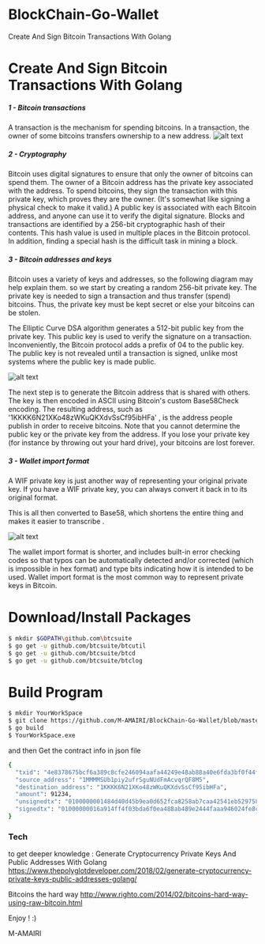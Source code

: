 # BlockChain-Go-Wallet
Create And Sign Bitcoin Transactions With Golang

# Create And Sign Bitcoin Transactions With Golang

##### 1 - Bitcoin transactions
A transaction is the mechanism for spending bitcoins. In a transaction, the owner of some bitcoins transfers ownership to a new address.
![alt text](https://cdn-images-1.medium.com/max/1200/0*5KYn60W30-mXorZT.)
##### 2 - Cryptography
Bitcoin uses digital signatures to ensure that only the owner of bitcoins can spend them. The owner of a Bitcoin address has the private key associated with the address. To spend bitcoins, they sign the transaction with this private key, which proves they are the owner. (It's somewhat like signing a physical check to make it valid.) A public key is associated with each Bitcoin address, and anyone can use it to verify the digital signature.
Blocks and transactions are identified by a 256-bit cryptographic hash of their contents. This hash value is used in multiple places in the Bitcoin protocol. In addition, finding a special hash is the difficult task in mining a block.

##### 3 - Bitcoin addresses and keys
Bitcoin uses a variety of keys and addresses, so the following diagram may help explain them. so we start by creating a random 256-bit private key. The private key is needed to sign a transaction and thus transfer (spend) bitcoins. Thus, the private key must be kept secret or else your bitcoins can be stolen.

The Elliptic Curve DSA algorithm generates a 512-bit public key from the private key.  This public key is used to verify the signature on a transaction. Inconveniently, the Bitcoin protocol adds a prefix of 04 to the public key. The public key is not revealed until a transaction is signed, unlike most systems where the public key is made public.

![alt text](https://asecuritysite.com/bithash.png)

The next step is to generate the Bitcoin address that is shared with others. 
The key is then encoded in ASCII using Bitcoin's custom Base58Check encoding. The resulting address, such as '1KKKK6N21XKo48zWKuQKXdvSsCf95ibHFa' , is the address people publish in order to receive bitcoins. Note that you cannot determine the public key or the private key from the address. If you lose your private key (for instance by throwing out your hard drive), your bitcoins are lost forever. 

##### 3 - Wallet import format
A WIF private key is just another way of representing your original private key. If you have a WIF private key, you can always convert it back in to its original format.

This is all then converted to Base58, which shortens the entire thing and makes it easier to transcribe .

![alt text](http://learnmeabitcoin.com/glossary/images/private-key/wif.svg)

The wallet import format is shorter, and includes built-in error checking codes so that typos can be automatically detected and/or corrected (which is impossible in hex format) and type bits indicating how it is intended to be used. Wallet import format is the most common way to represent private keys in Bitcoin.

# Download/Install Packages

```sh
$ mkdir $GOPATH\github.com\btcsuite
$ go get -u github.com/btcsuite/btcutil
$ go get -u github.com/btcsuite/btcd
$ go get -u github.com/btcsuite/btclog
```

# Build Program 

```sh
$ mkdir YourWorkSpace
$ git clone https://github.com/M-AMAIRI/BlockChain-Go-Wallet/blob/master/BitCTWG.go
$ go build 
$ YourWorkSpace.exe
```
and then Get the contract info in json file 

```sh
{
  "txid": "4e8378675bcf6a389c8cfe246094aafa44249e48ab88a40e6fda3bf0f44f916a",
  "source_address": "1MMMMSUb1piy2ufrSguNUdFmAcvqrQF8M5",
  "destination_address": "1KKKK6N21XKo48zWKuQKXdvSsCf95ibHFa",
  "amount": 91234,
  "unsignedtx": "0100000001484d40d45b9ea0d652fca8258ab7caa42541eb52975857f96fb50cd732c8b4810000000000ffffffff0162640100000000001976a914df3bd30160e6c6145baaf2c88a8844c13a00d1d588ac00000000",
  "signedtx": "01000000016a914ff4f03bda6f0ea488ab489e2444faaa946024fe8c9c386acf5b6778834e000000008b483045022100904dbeddeecccf6391ac92922381ae006bf244c002f42e195daa0a9837a4b5820220461677f9dbb7d9580e268ac486cfeb4b9d87bfdd6d4e7b1be09b8e6f5cc0a70701410414e301b2328f17442c0b8310d787bf3d8a404cfbd0704f135b6ad4b2d3ee751310f981926e53a6e8c39bd7d3fefd576c543cce493cbac06388f2651d1aacbfcdffffffff0162640100000000001976a914c8e90996c7c6080ee06284600c684ed904d14c5c88ac00000000"
}
```



### Tech

to get deeper knowledge :
Generate Cryptocurrency Private Keys And Public Addresses With Golang  https://www.thepolyglotdeveloper.com/2018/02/generate-cryptocurrency-private-keys-public-addresses-golang/

Bitcoins the hard way
http://www.righto.com/2014/02/bitcoins-hard-way-using-raw-bitcoin.html


Enjoy !
:)




M-AMAIRI


